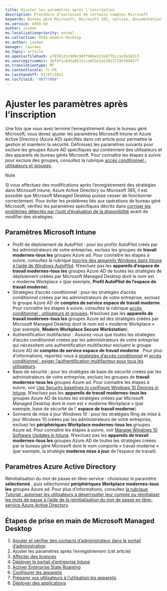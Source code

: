```yaml
---
title: Ajuster les paramètres après l’inscription
description: Procédure d’exclusion de certains comptes Microsoft
keywords: Bureau géré Microsoft, Microsoft 365, service, documentation
ms.service: m365-md
author: jaimeo
ms.localizationpriority: normal
ms.collection: M365-modern-desktop
ms.author: jaimeo
manager: laurawi
ms.topic: article
ms.openlocfilehash: e78f0123c909c90ff90be913e8775cc1e5b30313
ms.sourcegitcommit: 3bf4f1c0d3a8515cca651b2a520217195f89457f
ms.translationtype: MT
ms.contentlocale: fr-FR
ms.lasthandoff: 01/07/2021
ms.locfileid: "49777098"
---
```

# <a name="adjust-settings-after-enrollment"></a>Ajuster les paramètres après l’inscription

Une fois que vous avez terminé l’enregistrement dans le bureau géré Microsoft, vous devez ajuster les paramètres Microsoft Intune et Azure Active Directory (Azure AD) spécifiés dans cet article pour permettre la gestion et maintenir la sécurité. Définissez les paramètres suivants pour exclure les groupes Azure AD spécifiques qui contiennent des utilisateurs et des appareils de bureau gérés Microsoft. Pour connaître les étapes à suivre pour exclure des groupes, consultez la rubrique [accès conditionnel : utilisateurs et groupes](https://docs.microsoft.com/azure/active-directory/conditional-access/concept-conditional-access-users-groups#exclude-users).

> [!NOTE]
> Si vous effectuez des modifications après l’enregistrement des stratégies dans Microsoft Intune, Azure Active Directory ou Microsoft 365, il est possible que Microsoft Managed Desktop puisse cesser de fonctionner correctement. Pour éviter les problèmes liés aux opérations de bureau géré Microsoft, vérifiez les paramètres spécifiques décrits dans [corriger les problèmes détectés par l’outil d’évaluation de la disponibilité](../get-ready/readiness-assessment-fix.md) avant de modifier des stratégies.


## <a name="microsoft-intune-settings"></a>Paramètres Microsoft Intune

- Profil de déploiement de AutoPilot : pour les profils AutoPilot créés par les administrateurs de votre entreprise, excluez les groupes de **travail modernes-tous les** groupes Azure ad. Pour connaître les étapes à suivre, consultez la rubrique [inscrire des appareils Windows dans Intune à l’aide de Windows AutoPilot](https://docs.microsoft.com/mem/autopilot/enrollment-autopilot). N’excluez pas les **appareils d’espace de travail modernes-tous les** groupes Azure AD de toutes les stratégies de déploiement créées par Microsoft Managed Desktop dont le nom est « moderne Workplace » (par exemple, **Profil AutoPilot de l’espace de travail moderne**). 
- Stratégies d’accès conditionnel : pour les stratégies d’accès conditionnel créées par les administrateurs de votre entreprise, excluez le groupe Azure AD de **comptes de service espace de travail moderne** . Pour connaître les étapes à suivre, consultez la rubrique [accès conditionnel : utilisateurs et groupes](https://docs.microsoft.com/azure/active-directory/conditional-access/concept-conditional-access-users-groups). N’excluez pas les **appareils de travail modernes-tous les** groupes Azure ad des stratégies créées par Microsoft Managed Desktop dont le nom est « moderne Workplace » (par exemple, **Modern Workplace Secure Workstation**).
- Authentification multifacteur : Assurez-vous que toutes les stratégies d’accès conditionnel créées par les administrateurs de votre entreprise qui nécessitent une authentification multifacteur excluent le groupe Azure AD de **comptes de service espace de travail moderne** . Pour plus d’informations, reportez-vous à [stratégies d’accès conditionnel](../get-ready/readiness-assessment-fix.md#conditional-access-policies) et [accès conditionnel : exiger l’authentification multifacteur pour tous les utilisateurs](https://docs.microsoft.com/azure/active-directory/conditional-access/howto-conditional-access-policy-all-users-mfa).
- Base de sécurité : pour les stratégies de base de sécurité créées par les administrateurs de votre entreprise, excluez les groupes de **travail modernes-tous les**  groupes Azure ad. Pour connaître les étapes à suivre, voir [Use Security baselines to configure Windows 10 Devices in Intune](https://docs.microsoft.com/mem/intune/protect/security-baselines). N’excluez pas les **appareils de travail modernes-tous les** groupes Azure AD de toutes les stratégies créées par Microsoft Managed Desktop dont le nom est « moderne Workplace » (par exemple, base de sécurité de l' **espace de travail moderne**).
- Sonnerie de mise à jour Windows 10 : pour les stratégies Ring de mise à jour Windows 10 créées par les administrateurs de votre entreprise, excluez les **périphériques Workplace modernes-tous les**  groupes Azure ad. Pour connaître les étapes à suivre, voir [Manage Windows 10 Software Updates in Intune](https://docs.microsoft.com/mem/intune/protect/windows-update-for-business-configure). N’excluez pas les **appareils de travail modernes-tous les** groupes Azure AD de toutes les stratégies créées par le bureau géré Microsoft dont le nom comporte « travail moderne » (par exemple, la stratégie **moderne mise à jour** de l’espace de travail).


## <a name="azure-active-directory-settings"></a>Paramètres Azure Active Directory

Réinitialisation du mot de passe en libre-service : choisissez le paramètre **sélectionné** , puis sélectionnez **périphériques Workplace modernes-tous les** groupes Azure ad. Pour plus d’informations, consultez [la rubrique Tutorial : autoriser les utilisateurs à déverrouiller leur compte ou réinitialiser les mots de passe à l’aide de la réinitialisation du mot de passe en libre-service Azure Active Directory](https://docs.microsoft.com/azure/active-directory/authentication/tutorial-enable-sspr).



## <a name="steps-to-get-started-with-microsoft-managed-desktop"></a>Étapes de prise en main de Microsoft Managed Desktop

1. [Ajouter et vérifier des contacts d’administrateur dans le portail d’administration](add-admin-contacts.md)
2. Ajuster les paramètres après l’enregistrement (cet article)
3. [Affecter des licences](assign-licenses.md)
4. [Déployer le portail d’entreprise Intune](company-portal.md)
5. [Activer Enterprise State Roaming](enterprise-state-roaming.md)
6. [Configurer les appareils](set-up-devices.md)
7. [Préparer vos utilisateurs à l’utilisation les appareils](get-started-devices.md)
8. [Déployer des applications](deploy-apps.md)

